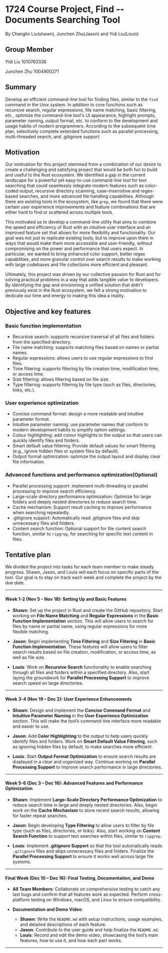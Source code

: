 # 1724 Course Project,  Find -- Documents Searching Tool

By Changlin Liu(shawn), Junchen Zhu(Jason) and Yidi Liu(Louis)

## Group Member
Yidi Liu 1010763336

Junchen Zhu 1004900271


## Summary

Develop an efficient command-line tool for finding files, similar to the `find` command in the Unix system. In addition to core functions such as recursive search, regular expressions, file name matching, basic filtering, etc., optimize the command-line tool's UI appearance, highlight prompts, parameter naming, output format, etc. to conform to the development and usage habits of modern programmers. According to the subsequent time plan, selectively complete extended functions such as parallel processing, multi-threaded search, and .gitignore support.

## Motivation

Our motivation for this project stemmed from a combination of our desire to create a challenging and satisfying project that would be both fun to build and useful to the Rust ecosystem. We identified a gap in the current landscape for a powerful yet easy-to-use command-line tool for text searching that could seamlessly integrate modern features such as color-coded output, recursive directory scanning, case-insensitive and regex-based searches, and more advanced file handling capabilities. Although there are existing tools in the ecosystem, like `grep`, we found that there were certain user experience improvements and feature combinations that are either hard to find or scattered across multiple tools.

This motivated us to develop a command-line utility that aims to combine the speed and efficiency of Rust with an intuitive user interface and an improved feature set that allows for more flexibility and functionality. Our goal was not just to replicate existing tools, but to improve upon them in ways that would make them more accessible and user-friendly, without compromising on the power and performance that users expect. In particular, we wanted to bring enhanced color support, better regex capabilities, and more granular control over search results to make working with large codebases and file collections more efficient and pleasant.

Ultimately, this project was driven by our collective passion for Rust and for solving practical problems in a way that adds tangible value to developers. By identifying the gap and envisioning a unified solution that didn't previously exist in the Rust ecosystem, we felt a strong motivation to dedicate our time and energy to making this idea a reality.



## Objective and key features

### Basic function implementation

- Recursive search: supports recursive traversal of all files and folders from the specified directory.
- File name matching: supports matching files based on names or partial names.
- Regular expressions: allows users to use regular expressions to find files.
- Time filtering: supports filtering by file creation time, modification time, or access time.
- Size filtering: allows filtering based on file size. 
- Type filtering: supports filtering by file type (such as files, directories, links, etc.).

### User experience optimization

- Concise command format: design a more readable and intuitive parameter format.
- Intuitive parameter naming: use parameter names that conform to modern development habits to simplify option settings.
- Colour highlighting: add colour highlights to the output so that users can quickly identify files and folders.
- Smart default value filtering: Provide default values for smart filtering (e.g., ignore hidden files or system files by default).
- Output format optimization: optimize the output layout and display clear file information.

### Advanced functions and performance optimization(Optional)

- Parallel processing support: implement multi-threading or parallel processing to improve search efficiency.
- Large-scale directory performance optimization: Optimize for large folders and deeply nested directories to reduce search time.
- Cache mechanism: Support result caching to improve performance when searching repeatedly.
- .gitignore support: Automatically read .gitignore files and skip unnecessary files and folders.
- Content search function: Optional support for file content search function, similar to `ripgrep`, for searching for specific text content in files.

## Tentative plan

We divided the project into tasks for each team member to make steady progress. Shawn, Jason, and Louis will each focus on specific parts of the tool. Our goal is to stay on track each week and complete the project by the due date.

---

#### Week 1-2 (Nov 5 – Nov 18): Setting Up and Basic Features

- **Shawn**: Set up the project in Rust and create the GitHub repository. Start working on **File Name Matching** and **Regular Expressions** in the **Basic Function Implementation** section. This will allow users to search for files by name or partial name, using regular expressions for more flexible matching.

- **Jason**: Begin implementing **Time Filtering** and **Size Filtering** in **Basic Function Implementation**. These features will allow users to filter search results based on file creation, modification, or access time, as well as file size.

- **Louis**: Work on **Recursive Search** functionality to enable searching through all files and folders within a specified directory. Also, start laying the groundwork for **Parallel Processing Support** to improve search speed on large directories.

---

#### Week 3-4 (Nov 19 – Dec 2): User Experience Enhancements

- **Shawn**: Design and implement the **Concise Command Format** and **Intuitive Parameter Naming** in the **User Experience Optimization** section. This will make the tool’s command-line interface more readable and easier to use.

- **Jason**: Add **Color Highlighting** to the output to help users quickly identify files and folders. Work on **Smart Default Value Filtering**, such as ignoring hidden files by default, to make searches more efficient.

- **Louis**: Start **Output Format Optimization** to ensure search results are displayed in a clear and organized way. Continue working on **Parallel Processing Support** to improve search performance in large directories.

---

#### Week 5-6 (Dec 3 – Dec 16): Advanced Features and Performance Optimization

- **Shawn**: Implement **Large-Scale Directory Performance Optimization** to reduce search time in large and deeply nested directories. Also, begin work on the **Cache Mechanism** to store recent search results, allowing for faster repeat searches.

- **Jason**: Begin developing **Type Filtering** to allow users to filter by file type (such as files, directories, or links). Also, start working on **Content Search Function** to support text searches within files, similar to `ripgrep`.

- **Louis**: Implement **.gitignore Support** so that the tool automatically reads `.gitignore` files and skips unnecessary files and folders. Finalize the **Parallel Processing Support** to ensure it works well across large file systems.

---

#### Final Week (Dec 10 – Dec 16): Final Testing, Documentation, and Demo

- **All Team Members**: Collaborate on comprehensive testing to catch any last bugs and confirm that all features work as expected. Perform cross-platform testing on Windows, macOS, and Linux to ensure compatibility.

- **Documentation and Demo Video**:
   - **Shawn**: Write the `README.md` with setup instructions, usage examples, and detailed descriptions of each feature.
   - **Jason**: Contribute to the user guide and help finalize the `README.md`.
   - **Louis**: Record and edit the demo video, showcasing the tool’s main features, how to use it, and how each part works.

---

